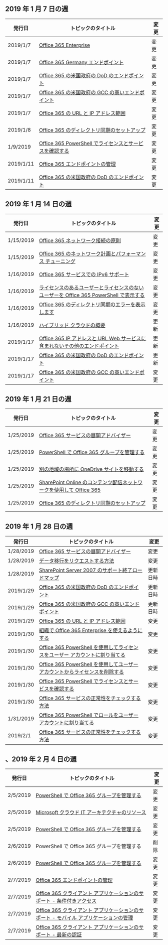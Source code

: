 <!-- This file is generated automatically each week. Changes made to this file will be overwritten.-->




## <a name="week-of-january-07-2019"></a>2019 年 1 月 7 日の週


| 発行日 |トピックのタイトル | 変更 |
|------|------------|--------|
| 2019/1/7 | [Office 365 Enterprise](/Office365/Enterprise/index) | 変更 |
| 2019/1/7 | [Office 365 Germany エンドポイント](/Office365/Enterprise/office-365-germany-endpoints) | 変更 |
| 2019/1/7 | [Office 365 の米国政府の DoD のエンドポイント](/Office365/Enterprise/office-365-u-s-government-dod-endpoints) | 変更 |
| 2019/1/7 | [Office 365 の米国政府の GCC の高いエンドポイント](/Office365/Enterprise/office-365-u-s-government-gcc-high-endpoints) | 変更 |
| 2019/1/7 | [Office 365 の URL と IP アドレス範囲](/Office365/Enterprise/urls-and-ip-address-ranges) | 変更 |
| 2019/1/8 | [Office 365 のディレクトリ同期のセットアップ](/Office365/Enterprise/set-up-directory-synchronization) | 変更 |
| 1/9/2019 | [Office 365 PowerShell でライセンスとサービスを確認する](/Office365/Enterprise/powershell/view-licenses-and-services-with-office-365-powershell) | 変更 |
| 2019/1/11 | [Office 365 エンドポイントの管理](/Office365/Enterprise/managing-office-365-endpoints) | 変更 |
| 2019/1/11 | [Office 365 の米国政府の DoD のエンドポイント](/Office365/Enterprise/office-365-u-s-government-dod-endpoints) | 変更 |


## <a name="week-of-january-14-2019"></a>2019 年 1 月 14 日の週


| 発行日 |トピックのタイトル | 変更 |
|------|------------|--------|
| 1/15/2019 | [Office 365 ネットワーク接続の原則](/Office365/Enterprise/office-365-network-connectivity-principles) | 変更 |
| 1/15/2019 | [Office 365 のネットワーク計画とパフォーマンス チューニング](/Office365/Enterprise/network-planning-and-performance) | 変更 |
| 1/16/2019 | [Office 365 サービスでの IPv6 サポート](/Office365/Enterprise/ipv6-support) | 変更 |
| 1/16/2019 | [ライセンスのあるユーザーとライセンスのないユーザーを Office 365 PowerShell で表示する](/Office365/Enterprise/powershell/view-licensed-and-unlicensed-users-with-office-365-powershell) | 変更 |
| 1/16/2019 | [Office 365 のディレクトリ同期のエラーを表示します](/Office365/Enterprise/identify-directory-synchronization-errors) | 変更 |
| 1/16/2019 | [ハイブリッド クラウドの概要](/Office365/Enterprise/hybrid-cloud-overview) | 更新 |
| 2019/1/17 | [Office 365 IP アドレスと URL Web サービスに含まれないその他のエンドポイント](/Office365/Enterprise/additional-office365-ip-addresses-and-urls) | 更新 |
| 2019/1/17 | [Office 365 の米国政府の DoD のエンドポイント](/Office365/Enterprise/office-365-u-s-government-dod-endpoints) | 更新 |
| 2019/1/17 | [Office 365 の米国政府の GCC の高いエンドポイント](/Office365/Enterprise/office-365-u-s-government-gcc-high-endpoints) | 変更 |


## <a name="week-of-january-21-2019"></a>2019 年 1 月 21 日の週


| 発行日 |トピックのタイトル | 変更 |
|------|------------|--------|
| 1/25/2019 | [Office 365 サービスの展開アドバイザー](/Office365/Enterprise/deployment-advisors-for-office-365) | 変更 |
| 1/25/2019 | [PowerShell で Office 365 グループを管理する](/Office365/Enterprise/manage-office-365-groups-with-powershell) | 変更 |
| 1/25/2019 | [別の地域の場所に OneDrive サイトを移動する](/Office365/Enterprise/move-onedrive-between-geo-locations) | 変更 |
| 1/25/2019 | [SharePoint Online のコンテンツ配信ネットワークを使用して Office 365](/Office365/Enterprise/use-office-365-cdn-with-spo) | 変更 |
| 1/25/2019 | [Office 365 のディレクトリ同期のセットアップ](/Office365/Enterprise/set-up-directory-synchronization) | 変更 |


## <a name="week-of-january-28-2019"></a>2019 年 1 月 28 日の週


| 発行日 |トピックのタイトル | 変更 |
|------|------------|--------|
| 1/28/2019 | [Office 365 サービスの展開アドバイザー](/Office365/Enterprise/deployment-advisors-for-office-365) | 変更 |
| 1/28/2019 | [データ移行をリクエストする方法](/Office365/Enterprise/request-your-data-move) | 変更 |
| 1/28/2019 | [SharePoint Server 2007 のサポート終了ロードマップ](/Office365/Enterprise/sharepoint-2007-end-of-support) | 更新日時 |
| 2019/1/29 | [Office 365 の米国政府の DoD のエンドポイント](/Office365/Enterprise/office-365-u-s-government-dod-endpoints) | 更新日時 |
| 2019/1/29 | [Office 365 の米国政府の GCC の高いエンドポイント](/Office365/Enterprise/office-365-u-s-government-gcc-high-endpoints) | 更新日時 |
| 2019/1/29 | [Office 365 の URL と IP アドレス範囲](/Office365/Enterprise/urls-and-ip-address-ranges) | 変更 |
| 2019/1/30 | [組織で Office 365 Enterprise を使えるようにする](/Office365/Enterprise/get-your-organization-ready-for-office-365) | 変更 |
| 2019/1/30 | [Office 365 PowerShell を使用してライセンスをユーザー アカウントに割り当てる](/Office365/Enterprise/powershell/assign-licenses-to-user-accounts-with-office-365-powershell) | 変更 |
| 2019/1/30 | [Office 365 PowerShell を使用してユーザー アカウントからライセンスを削除する](/Office365/Enterprise/powershell/remove-licenses-from-user-accounts-with-office-365-powershell) | 変更 |
| 2019/1/30 | [Office 365 PowerShell でライセンスとサービスを確認する](/Office365/Enterprise/powershell/view-licenses-and-services-with-office-365-powershell) | 変更 |
| 2019/1/30 | [Office 365 サービスの正常性をチェックする方法](/Office365/Enterprise/view-service-health) | 変更 |
| 1/31/2019 | [Office 365 PowerShell でロールをユーザー アカウントに割り当てる](/Office365/Enterprise/powershell/assign-roles-to-user-accounts-with-office-365-powershell) | 変更 |
| 2019/2/1 | [Office 365 サービスの正常性をチェックする方法](/Office365/Enterprise/view-service-health) | 変更 |


## <a name="week-of-february-04-2019"></a>、2019 年 2 月 4 日の週


| 発行日 |トピックのタイトル | 変更 |
|------|------------|--------|
| 2/5/2019 | [PowerShell で Office 365 グループを管理する](/Office365/Enterprise/manage-office-365-groups-with-powershell) | 変更 |
| 2/5/2019 | [Microsoft クラウド IT アーキテクチャのリソース](/Office365/Enterprise/microsoft-cloud-it-architecture-resources) | 変更 |
| 2/5/2019 | [PowerShell で Office 365 グループを管理する](/Office365/Enterprise/powershell/manage-office-365-groups-with-powershell) | 変更 |
| 2/6/2019 | PowerShell で Office 365 グループを管理する | 削除 |
| 2/6/2019 | [PowerShell で Office 365 グループを管理する](/Office365/Enterprise/powershell/manage-office-365-groups-with-powershell) | 変更 |
| 2/7/2019 | [Office 365 エンドポイントの管理](/Office365/Enterprise/managing-office-365-endpoints) | 変更 |
| 2/7/2019 | [Office 365 クライアント アプリケーションのサポート - 条件付きアクセス](/Office365/Enterprise/office-365-client-support-conditional-access) | 変更 |
| 2/7/2019 | [Office 365 クライアント アプリケーションのサポート - モバイル アプリケーションの管理](/Office365/Enterprise/office-365-client-support-mobile-application-management) | 変更 |
| 2/7/2019 | [Office 365 クライアント アプリケーションのサポート - 最新の認証](/Office365/Enterprise/office-365-client-support-modern-authentication) | 変更 |
